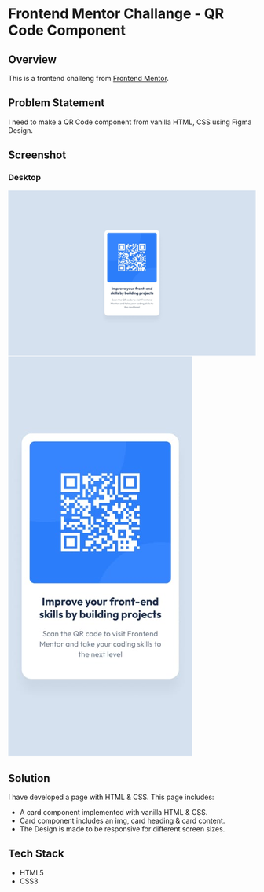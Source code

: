 
# Frontend Mentor Challange - QR Code Component

## Overview 
This is a frontend challeng from [Frontend Mentor](https://www.frontendmentor.io/learning-paths/getting-started-on-frontend-mentor-XJhRWRREZd/steps/6731b95fd54b5cb1de94b454/challenge/start). 

## Problem Statement
I need to make a QR Code component from vanilla HTML, CSS using Figma Design.

## Screenshot

### Desktop 

![Desktop Design](./design/desktop-design.jpg)
![Mobile Design](./design/mobile-design.jpg)

## Solution
I have developed a page with HTML & CSS. This page includes:

* A card component implemented with vanilla HTML & CSS.
* Card component includes an img, card heading & card content.
* The Design is made to be responsive for different screen sizes.

## Tech Stack

* HTML5
* CSS3